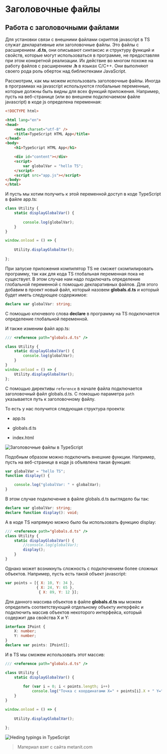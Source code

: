 # Заголовочные файлы

## Работа с заголовочными файлами

Для установки связи с внешними файлами скриптов javascript в TS служат декларативные или заголовочные файлы. Это файлы с расширением **.d.ts**, они описывают синтаксис и структуру функций и свойств, которые могут использоваться в программе, не предоставляя при этом конкретной реализации. Их действие во многом похоже на работу файлов с расширением **.h** в языках C/C++. Они выполняют своего рода роль оберток над библиотеками JavaScript.

Рассмотрим, как мы можем использовать заголовочные файлы. Иногда в программах на javascript используются глобальные переменные, которые должны быть видны для всех функций приложения. Например, пусть на веб-странице (или во внешнем подключаемом файле javascript) в коде js определена переменная:

```html
<!DOCTYPE html>

<html lang="en">
<head>
    <meta charset="utf-8" />
    <title>TypeScript HTML App</title>
</head>
<body>
    <h1>TypeScript HTML App</h1>

    <div id="content"></div>
    <script>
        var globalVar = "hello TS";
    </script>
    <script src="app.js"></script>
</body>
</html>
```

И пусть мы хотим получить к этой переменной доступ в коде TypeScript в файле app.ts:

```ts
class Utility {
    static displayGlobalVar() {
        
        console.log(globalVar);
    }
}

window.onload = () => {
    
    Utility.displayGlobalVar();
   
};
```

При запуске приложения компилятор TS не сможет скомпилировать программу, так как для кода TS глобальная переменная пока не существует. В этом случае нам надо подключать определение глобальной переменной с помощью декларативных файлов. Для этого добавим в проект новый файл, который назовем **globals.d.ts** и который будет иметь следующее содержимое:

```ts
declare var globalVar: string;
```

С помощью ключевого слова **declare** в программу на TS подключается определение глобальной переменной.

И также изменим файл app.ts:

```ts
/// <reference path="globals.d.ts" />

class Utility {
    static displayGlobalVar() {
        console.log(globalVar);
    }
}
window.onload = () => {
    Utility.displayGlobalVar();
};
```

С помощью директивы `reference` в начале файла подключается заголовочный файл globals.d.ts. С помощью параметра `path` указывается путь к заголовочному файлу.

То есть у нас получится следующая структура проекта:

- app.ts

- globals.d.ts

- index.html

![Заголовочные файлы в TypeScript](https://metanit.com/web/typescript/pics/4.png)

Подобным образом можно подключить внешние функции. Например, пусть на веб-странице в коде js объявлена такая функция:

```js
var globalVar = "hello TS";
function display() {

    console.log("globalVar: " + globalVar);
}
```

В этом случае подключение в файле globals.d.ts выглядело бы так:

```ts
declare var globalVar: string;
declare function display(): void;
```

А в коде TS напрямую можно было бы использовать функцию display:

```ts
/// <reference path="globals.d.ts" />
class Utility {
    static displayGlobalVar() {
        //console.log(globalVar);
        display();
    }
}
```

Однако может возникнуть сложность с подключением более сложных объектов. Например, пусть есть такой объект javascript:

```js
var points = [{ X: 10, Y: 34 },
              { X: 24, Y: 65 },
               { X: 89, Y: 12 }];
```

Для данного массива объектов в файле **globals.d.ts** мы можем определить соответствующий отдельному объекту интерфейс и подключить массив объектов некоторого интерфейса, который содержит два свойства X и Y:

```ts
interface IPoint {
    X: number;
    Y: number;
}
declare var points: IPoint[];
```

И в TS мы сможем использовать этот массив:

```ts
/// <reference path="globals.d.ts" />

class Utility {
    static displayGlobalVar() {
        
        for (var i = 0; i < points.length; i++)
            console.log("Точка с координатами X=" + points[i].X + " Y=" + points[i].Y);
    }
}

window.onload = () => {
    
    Utility.displayGlobalVar();
   
};
```

![Heding typings in TypeScript](https://metanit.com/web/typescript/pics/27.png)


> Материал взят с сайта metanit.com